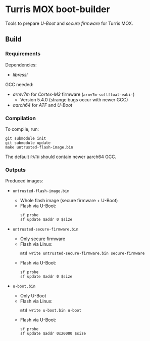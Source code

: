 # Turris MOX boot-builder

Tools to prepare *U-Boot* and *secure firmware* for Turris MOX.


## Build

### Requirements

Dependencies:
- *libressl*

GCC needed:
- *armv7m* for *Cortex-M3* firmware (`armv7m-softfloat-eabi-`)
    - Version 5.4.0 (strange bugs occur with newer GCC)
- *aarch64* for *ATF* and *U-Boot*


### Compilation

To compile, run:

```
git submodule init
git submodule update
make untrusted-flash-image.bin
```

The default `PATH` should contain newer aarch64 GCC.


### Outputs

Produced images:

- `untrusted-flash-image.bin`
    - Whole flash image (secure firmware + U-Boot)
    - Flash via U-Boot:
        ```
        sf probe
        sf update $addr 0 $size
        ```

- `untrusted-secure-firmware.bin`
    - Only secure firmware
    - Flash via Linux:
        ```
        mtd write untrusted-secure-firmware.bin secure-firmware
        ```
    - Flash via U-Boot:
        ```
        sf probe
        sf update $addr 0 $size
        ```

- `u-boot.bin`
    - Only U-Boot
    - Flash via Linux:
        ```
        mtd write u-boot.bin u-boot
        ```
    - Flash via U-Boot:
        ```
        sf probe
        sf update $addr 0x20000 $size
        ```
